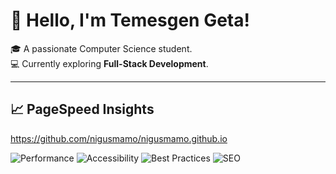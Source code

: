 # 👋 Hello, I'm Temesgen Geta!

🎓 A passionate Computer Science student.  
💻 Currently exploring **Full-Stack Development**.  

---
## 📈 PageSpeed Insights
https://github.com/nigusmamo/nigusmamo.github.io


![Performance](https://img.shields.io/badge/Performance-97-green?style=flat&logo=pagespeed&logoColor=white)
![Accessibility](https://img.shields.io/badge/Accessibility-100-green?style=flat&logo=pagespeed&logoColor=white)
![Best Practices](https://img.shields.io/badge/Best%20Practices-100-green?style=flat&logo=pagespeed&logoColor=white)
![SEO](https://img.shields.io/badge/SEO-100-green?style=flat&logo=pagespeed&logoColor=white)

